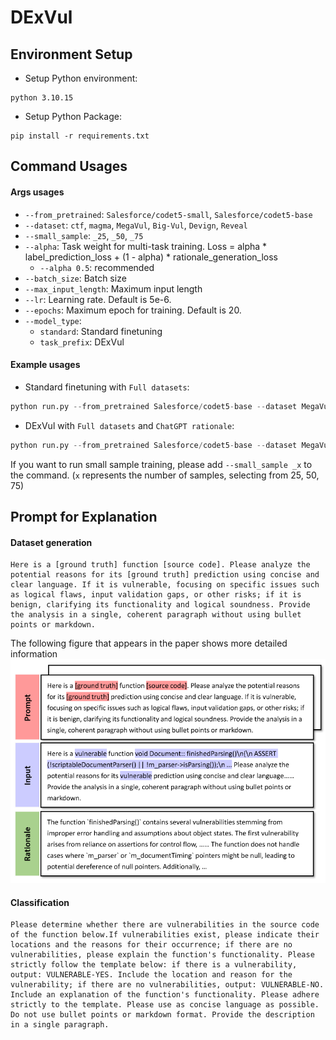 # DExVul

## Environment Setup
- Setup Python environment:
```
python 3.10.15
```

- Setup Python Package:
```
pip install -r requirements.txt
```

## Command Usages
#### Args usages
- `--from_pretrained`: `Salesforce/codet5-small`, `Salesforce/codet5-base`
- `--dataset`: `ctf`, `magma`, `MegaVul`, `Big-Vul`, `Devign`, `Reveal`
- `--small_sample`: `_25`, `_50`, `_75`
- `--alpha`: Task weight for multi-task training. Loss = alpha * label_prediction_loss + (1 - alpha) * rationale_generation_loss
  - `--alpha 0.5`: recommended
- `--batch_size`: Batch size
- `--max_input_length`: Maximum input length
- `--lr`: Learning rate. Default is 5e-6.
- `--epochs`: Maximum epoch for training. Default is 20.
- `--model_type`:
  - `standard`: Standard finetuning
  - `task_prefix`: DExVul


#### Example usages
- Standard finetuning with `Full datasets`:
```python
python run.py --from_pretrained Salesforce/codet5-base --dataset MegaVul --model_type standard --batch_size 16
```


- DExVul with `Full datasets` and `ChatGPT rationale`:
```python
python run.py --from_pretrained Salesforce/codet5-base --dataset MegaVul --model_type task_prefix --alpha 0.5 --batch_size 16
```
If you want to run small sample training, please add `--small_sample _x` to the command. (`x` represents the number of samples, selecting from 25, 50, 75)

## Prompt for Explanation
#### Dataset generation
```
Here is a [ground truth] function [source code]. Please analyze the potential reasons for its [ground truth] prediction using concise and clear language. If it is vulnerable, focusing on specific issues such as logical flaws, input validation gaps, or other risks; if it is benign, clarifying its functionality and logical soundness. Provide the analysis in a single, coherent paragraph without using bullet points or markdown.
```
The following figure that appears in the paper shows more detailed information
![alt text](image.png)
#### Classification
```
Please determine whether there are vulnerabilities in the source code of the function below.If vulnerabilities exist, please indicate their locations and the reasons for their occurrence; if there are no vulnerabilities, please explain the function's functionality. Please strictly follow the template below: if there is a vulnerability, output: VULNERABLE-YES. Include the location and reason for the vulnerability; if there are no vulnerabilities, output: VULNERABLE-NO. Include an explanation of the function's functionality. Please adhere strictly to the template. Please use as concise language as possible. Do not use bullet points or markdown format. Provide the description in a single paragraph.
```
